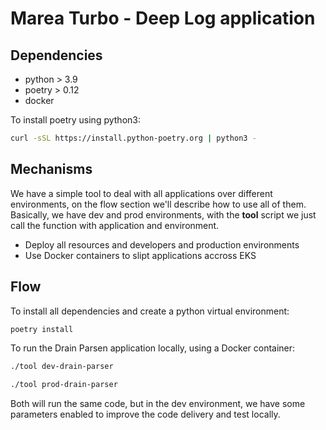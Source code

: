 # Marea Turbo - Deep Log application

## Dependencies

* python > 3.9
* poetry > 0.12
* docker


To install poetry using python3:

```bash
curl -sSL https://install.python-poetry.org | python3 -
```

## Mechanisms

We have a simple tool to deal with all applications over different environments, on the flow section we'll describe how to use all of them. 
Basically, we have dev and prod environments, with the **tool** script we just call the function with application and environment.

- Deploy all resources and developers and production environments
- Use Docker containers to slipt applications accross EKS

## Flow

To install all dependencies and create a python virtual environment:

```bash
poetry install
```

To run the Drain Parsen application locally, using a Docker container:

```bash
./tool dev-drain-parser
```

```bash
./tool prod-drain-parser
```

Both will run the same code, but in the dev environment, we have some parameters enabled to improve the code delivery and test locally.